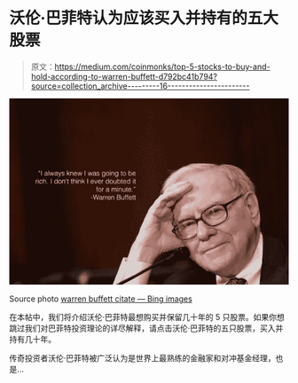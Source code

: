 # 沃伦·巴菲特认为应该买入并持有的五大股票

> 原文：<https://medium.com/coinmonks/top-5-stocks-to-buy-and-hold-according-to-warren-buffett-d792bc41b794?source=collection_archive---------16----------------------->

![](img/7145f11b6e7fac733c2458b224cb5039.png)

Source photo [warren buffett citate — Bing images](https://www.bing.com/images/search?view=detailV2&ccid=FA%2f0nRAw&id=F078D9A6926829D952CCD32C1E45E8D26526532B&thid=OIP.FA_0nRAw3nw4e0QHthT45wEyDM&mediaurl=https%3a%2f%2fi.pinimg.com%2f736x%2f52%2f5a%2ff3%2f525af374e6b5bfd9876cc68578f74249--warren-buffet-quotes-finance-quotes.jpg&cdnurl=https%3a%2f%2fth.bing.com%2fth%2fid%2fR.140ff49d1030de7c387b4407b614f8e7%3frik%3dK1MmZdLoRR4s0w%26pid%3dImgRaw%26r%3d0&exph=427&expw=640&q=warren+buffett+citate&simid=608042969946927656&FORM=IRPRST&ck=C53DDFFB0EC74E0D4A58810DACD7DB9D&selectedIndex=8&ajaxhist=0&ajaxserp=0)

在本帖中，我们将介绍沃伦·巴菲特最想购买并保留几十年的 5 只股票。如果你想跳过我们对巴菲特投资理论的详尽解释，请点击沃伦·巴菲特的五只股票，买入并持有几十年。

传奇投资者沃伦·巴菲特被广泛认为是世界上最熟练的金融家和对冲基金经理，也是…
